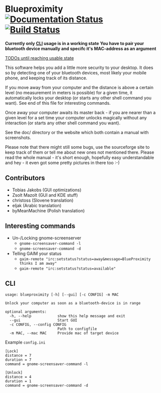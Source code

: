 Blueproximity [![Documentation Status](https://readthedocs.org/projects/blueproximity/badge/?version=latest)](http://blueproximity.readthedocs.io/en/latest/?badge=latest) [![Build Status](https://travis-ci.org/Thor77/Blueproximity.svg?branch=master)](https://travis-ci.org/Thor77/Blueproximity)
=============

**Currently only [CLI](#CLI) usage is in a working state**
**You have to pair your bluetooth device manually and specifc it's MAC-address as an argument**

[TODOs until reaching usable state](https://github.com/Thor77/Blueproximity/milestone/1)

This software helps you add a little more security to your
desktop. It does so by detecting one of your bluetooth devices,
most likely your mobile phone, and keeping track of its distance.

If you move away from your computer and the distance is above
a certain level (no measurement in meters is possible) for a
given time, it automatically locks your desktop
(or starts any other shell command you want).
See end of this file for interesting commands.

Once away your computer awaits its master back - if you are
nearer than a given level for a set time your computer unlocks
magically without any interaction
(or starts any other shell command you want).

See the doc/ directory or the website which both contain
a manual with screenshots.

Please note that there might still some bugs, use the sourceforge
site to keep track of them or tell me about new ones not mentioned
there.
Please read the whole manual - it's short enough, hopefully easy
understandable and hey - it even got some pretty pictures in there
too :-)

## Contributors
* Tobias Jakobs (GUI optimizations)
* Zsolt Mazolt (GUI and KDE stuff)
* christoss (Slovene translation)
* eljak (Arabic translation)
* byMeanMachine (Polish translation)

## Interesting commands
* Un-/Locking gnome-screenserver
    * `gnome-screensaver-command -l`
    * `gnome-screensaver-command -d`
* Telling GAIM your status
  * `gaim-remote "irc:setstatus?status=away&message=BlueProximity thinks I am away"`
  * `gaim-remote "irc:setstatus?status=available"`

## CLI
```
usage: blueproximity [-h] [--gui] [-c CONFIG] -m MAC

Unlock your computer as soon as a bluetooth-device is in range

optional arguments:
  -h, --help            show this help message and exit
  --gui                 Start GUI
  -c CONFIG, --config CONFIG
                        Path to configfile
  -m MAC, --mac MAC     Provide mac of target device
```

Example `config.ini`
```
[Lock]
distance = 7
duration = 7
command = gnome-screensaver-command -l

[Unlock]
distance = 4
duration = 1
command = gnome-screensaver-command -d
```
